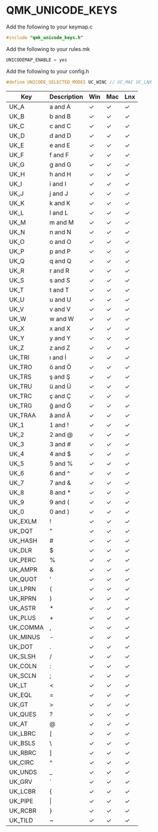 # QMK_UNICODE_KEYS
Add the following to your keymap.c

```c
#include "qmk_unicode_keys.h"
```


Add the following to your rules.mk

```c
UNICODEMAP_ENABLE = yes
```

Add the following to your config.h

```c 
#define UNICODE_SELECTED_MODES UC_WINC // UC_MAC UC_LNX
```



|      Key     |  Description |  Win  |   Mac |  Lnx  |
| ------------ | ------------ | ----- | ----- | ----- |
|   UK_A       |   a and A    |   ✓   |   ✓   |   ✓   |
|   UK_B       |   b and B    |   ✓   |   ✓   |   ✓   |
|   UK_C       |   c and C    |   ✓   |   ✓   |   ✓   |
|   UK_D       |   d and D    |   ✓   |   ✓   |   ✓   |
|   UK_E       |   e and E    |   ✓   |   ✓   |   ✓   |
|   UK_F       |   f and F    |   ✓   |   ✓   |   ✓   |
|   UK_G       |   g and G    |   ✓   |   ✓   |   ✓   |
|   UK_H       |   h and H    |   ✓   |   ✓   |   ✓   |
|   UK_I       |   i and I    |   ✓   |   ✓   |   ✓   |
|   UK_J       |   j and J    |   ✓   |   ✓   |   ✓   |
|   UK_K       |   k and K    |   ✓   |   ✓   |   ✓   |
|   UK_L       |   l and L    |   ✓   |   ✓   |   ✓   |
|   UK_M       |   m and M    |   ✓   |   ✓   |   ✓   |
|   UK_N       |   n and N    |   ✓   |   ✓   |   ✓   |
|   UK_O       |   o and O    |   ✓   |   ✓   |   ✓   |
|   UK_P       |   p and P    |   ✓   |   ✓   |   ✓   |
|   UK_Q       |   q and Q    |   ✓   |   ✓   |   ✓   |
|   UK_R       |   r and R    |   ✓   |   ✓   |   ✓   |
|   UK_S       |   s and S    |   ✓   |   ✓   |   ✓   |
|   UK_T       |   t and T    |   ✓   |   ✓   |   ✓   |
|   UK_U       |   u and U    |   ✓   |   ✓   |   ✓   |
|   UK_V       |   v and V    |   ✓   |   ✓   |   ✓   |
|   UK_W       |   w and W    |   ✓   |   ✓   |   ✓   |
|   UK_X       |   x and X    |   ✓   |   ✓   |   ✓   |
|   UK_Y       |   y and Y    |   ✓   |   ✓   |   ✓   |
|   UK_Z       |   z and Z    |   ✓   |   ✓   |   ✓   |
|   UK_TRI     |   ı and İ    |   ✓   |   ✓   |   ✓   |
|   UK_TRO     |   ö and Ö    |   ✓   |   ✓   |   ✓   |
|   UK_TRS     |   ş and Ş    |   ✓   |   ✓   |   ✓   |
|   UK_TRU     |   ü and Ü    |   ✓   |   ✓   |   ✓   |
|   UK_TRC     |   ç and Ç    |   ✓   |   ✓   |   ✓   |
|   UK_TRG     |   ğ and Ğ    |   ✓   |   ✓   |   ✓   |
|   UK_TRAA    |   â and Â    |   ✓   |   ✓   |   ✓   |
|   UK_1       |   1 and !    |   ✓   |   ✓   |   ✓   |
|   UK_2       |   2 and @    |   ✓   |   ✓   |   ✓   |
|   UK_3       |   3 and #    |   ✓   |   ✓   |   ✓   |
|   UK_4       |   4 and $    |   ✓   |   ✓   |   ✓   |
|   UK_5       |   5 and %    |   ✓   |   ✓   |   ✓   |
|   UK_6       |   6 and ^    |   ✓   |   ✓   |   ✓   |
|   UK_7       |   7 and &    |   ✓   |   ✓   |   ✓   |
|   UK_8       |   8 and *    |   ✓   |   ✓   |   ✓   |
|   UK_9       |   9 and (    |   ✓   |   ✓   |   ✓   |
|   UK_0       |   0 and )    |   ✓   |   ✓   |   ✓   | 
|   UK_EXLM    |   !          |   ✓   |   ✓   |   ✓   |
|   UK_DQT     |   "          |   ✓   |   ✓   |   ✓   |
|   UK_HASH    |   #          |   ✓   |   ✓   |   ✓   |
|   UK_DLR     |   $          |   ✓   |   ✓   |   ✓   |
|   UK_PERC    |   %          |   ✓   |   ✓   |   ✓   |
|   UK_AMPR    |   &          |   ✓   |   ✓   |   ✓   |
|   UK_QUOT    |   '          |   ✓   |   ✓   |   ✓   |
|   UK_LPRN    |   (          |   ✓   |   ✓   |   ✓   |
|   UK_RPRN    |   )          |   ✓   |   ✓   |   ✓   |
|   UK_ASTR    |   *          |   ✓   |   ✓   |   ✓   |
|   UK_PLUS    |   +          |   ✓   |   ✓   |   ✓   |
|   UK_COMMA   |   ,          |   ✓   |   ✓   |   ✓   |
|   UK_MINUS   |   -          |   ✓   |   ✓   |   ✓   |
|   UK_DOT     |   .          |   ✓   |   ✓   |   ✓   |
|   UK_SLSH    |   /          |   ✓   |   ✓   |   ✓   |
|   UK_COLN    |   :          |   ✓   |   ✓   |   ✓   |
|   UK_SCLN    |   ;          |   ✓   |   ✓   |   ✓   |
|   UK_LT      |   <          |   ✓   |   ✓   |   ✓   |
|   UK_EQL     |   =          |   ✓   |   ✓   |   ✓   |
|   UK_GT      |   >          |   ✓   |   ✓   |   ✓   |
|   UK_QUES    |   ?          |   ✓   |   ✓   |   ✓   |
|   UK_AT      |   @          |   ✓   |   ✓   |   ✓   |
|   UK_LBRC    |   [          |   ✓   |   ✓   |   ✓   |
|   UK_BSLS    |   \          |   ✓   |   ✓   |   ✓   |
|   UK_RBRC    |   ]          |   ✓   |   ✓   |   ✓   |
|   UK_CIRC    |   ^          |   ✓   |   ✓   |   ✓   |
|   UK_UNDS    |   _          |   ✓   |   ✓   |   ✓   |
|   UK_GRV     |   `          |   ✓   |   ✓   |   ✓   |
|   UK_LCBR    |   {          |   ✓   |   ✓   |   ✓   |
|   UK_PIPE    |  \|        |   ✓   |   ✓   |   ✓   |
|   UK_RCBR    |   }          |   ✓   |   ✓   |   ✓   |
|   UK_TILD    |   ~          |   ✓   |   ✓   |   ✓   |
